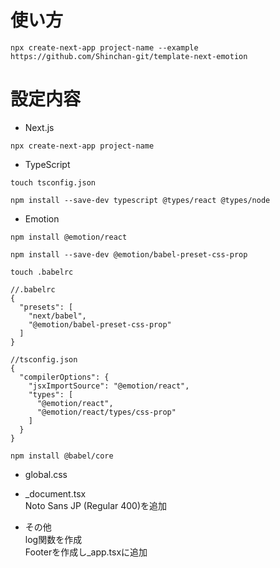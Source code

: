 # 使い方
```
npx create-next-app project-name --example https://github.com/Shinchan-git/template-next-emotion
```

# 設定内容
- Next.js
```
npx create-next-app project-name
```

- TypeScript
```
touch tsconfig.json
```
```
npm install --save-dev typescript @types/react @types/node
```

- Emotion
```
npm install @emotion/react
```
```
npm install --save-dev @emotion/babel-preset-css-prop
```
```
touch .babelrc
```
```
//.babelrc
{
  "presets": [
    "next/babel",
    "@emotion/babel-preset-css-prop"
  ]
}
```
```
//tsconfig.json
{
  "compilerOptions": {
    "jsxImportSource": "@emotion/react",
    "types": [
      "@emotion/react",
      "@emotion/react/types/css-prop"
    ]
  }
}
```
```
npm install @babel/core
```

- global.css

- _document.tsx  
Noto Sans JP (Regular 400)を追加

- その他  
log関数を作成  
Footerを作成し_app.tsxに追加
